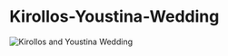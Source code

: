 # Kirollos-Youstina-Wedding

![Kirollos and Youstina Wedding](https://github.com/marinaayman/kirollos-youstina-wedding/tree/master/images)
